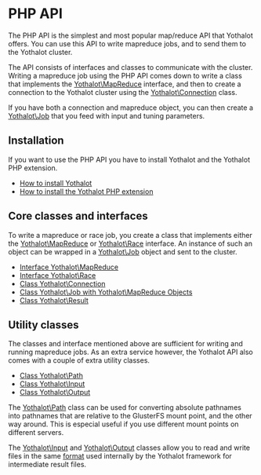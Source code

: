 # PHP API

The PHP API is the simplest and most popular map/reduce API that Yothalot offers.
You can use this API to write mapreduce jobs, and to send them to the Yothalot cluster.

The API consists of interfaces and classes to communicate with the cluster. 
Writing a mapreduce job using the PHP API comes down to write a class that implements 
the [Yothalot\MapReduce](copernica-docs:Yothalot/php-mapreduce "MapReduce")
interface, and then to create a connection to the Yothalot cluster using the 
[Yothalot\Connection](copernica-docs:Yothalot/php-connection "Connection") class.

If you have both a connection and mapreduce object, you can then create a 
[Yothalot\Job](copernica-docs:Yothalot/php-job "Job") that you feed with
input and tuning parameters.


## Installation

If you want to use the PHP API you have to install Yothalot and the Yothalot
PHP extension.

* [How to install Yothalot](copernica-docs:Yothalot/installation "Installation")
* [How to install the Yothalot PHP extension](copernica-docs:Yothalot/php-install "PHP Extension Installation")


## Core classes and interfaces

To write a mapreduce or race job, you create a class that implements
either the [Yothalot\MapReduce](copernica-docs:Yothalot/php-mapreduce) 
or [Yothalot\Race](copernica-docs:Yothalot/php-race) interface. An
instance of such an object can be wrapped in a [Yothalot\Job](copernica-docs:Yothalot/php-job)
object and sent to the cluster.

* [Interface Yothalot\MapReduce](copernica-docs:Yothalot/php-mapreduce)
* [Interface Yothalot\Race](copernica-docs:Yothalot/php-race)
* [Class Yothalot\Connection](copernica-docs:Yothalot/php-connection "Connection")
* [Class Yothalot\Job with Yothalot\MapReduce Objects](copernica-docs:Yothalot/php-job "Job with mapreduce objects")
* [Class Yothalot\Result](copernica-docs:Yothalot/php-result "Result")


## Utility classes

The classes and interface mentioned above are sufficient for writing and running
mapreduce jobs. As an extra service however, the Yothalot API also comes 
with a couple of extra utility classes.

* [Class Yothalot\Path](copernica-docs:Yothalot/php-path "Path")
* [Class Yothalot\Input](copernica-docs:Yothalot/php-input "Input")
* [Class Yothalot\Output](copernica-docs:Yothalot/php-output "Output")

The [Yothalot\Path](copernica-docs:Yothalot/php-path "Path") class can be used
for converting absolute pathnames into pathnames that are relative to the
GlusterFS mount point, and the other way around. This is especial useful if
you use different mount points on different servers.

The [Yothalot\Input](copernica-docs:Yothalot/php-input "Input") and 
[Yothalot\Output](copernica-docs:Yothalot/php-output "Output") classes allow you
to read and write files in the same [format](copernica-docs:Yothalot/internalfiles "Internal File Format")
used internally by the Yothalot framework for intermediate result files.
